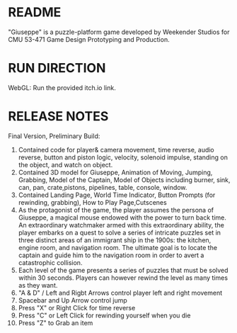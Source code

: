 # README

"Giuseppe" is a puzzle-platform game developed by Weekender Studios for CMU 53-471 Game Design Prototyping and Production.

# RUN DIRECTION
WebGL: Run the provided itch.io link.

# RELEASE NOTES
Final Version, Preliminary Build:
1. Contained code for player& camera movement, time reverse, audio reverse, button and piston logic, velocity, solenoid impulse, standing on the object, and watch on object.
2. Contained 3D model for Giuseppe, Animation of Moving, Jumping, Grabbing, Model of the Captain, Model of Objects including burner, sink, can, pan, crate,pistons, pipelines, table, console, window. 
3. Contained Landing Page, World Time Indicator, Button Prompts (for rewinding, grabbing), How to Play Page,Cutscenes
4. As the protagonist of the game, the player assumes the persona of Giuseppe, a magical mouse endowed with the power to turn back time. An extraordinary watchmaker armed with this extraordinary ability, the player embarks on a quest to solve a series of intricate puzzles set in three distinct areas of an immigrant ship in the 1900s: the kitchen, engine room, and navigation room. The ultimate goal  is to locate the captain and guide him to the navigation room in order to avert a catastrophic collision.
5. Each level of the game presents a series of puzzles that must be solved within 30 seconds. Players can however rewind the level as many times as they want.
6. "A & D" / Left and Rigbt Arrows control player left and right movement
7. Spacebar and Up Arrow control jump
8. Press "X" or Right Click for time reverse
9. Press "C" or Left Click for rewinding yourself when you die
10. Press "Z" to Grab an item


